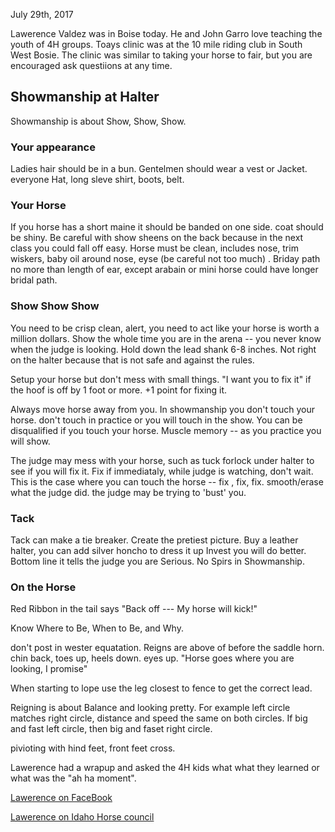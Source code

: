 
July 29th, 2017

Lawerence Valdez was in Boise today.  He and John Garro love teaching the youth of 4H groups.  Toays clinic was at the 10 mile riding club in South West Bosie.   The clinic was similar to taking your horse to fair, but you are encouraged ask questiions at any time.

## Showmanship at Halter 

Showmanship is about Show, Show, Show.   

### Your appearance

Ladies hair should be in a bun.  Gentelmen should wear a vest or Jacket.   everyone Hat, long sleve shirt, boots, belt.

### Your Horse

If you horse has a short maine it should be banded on one side.  coat should be shiny.  Be careful with show sheens on the back because in the next class you could fall off easy.   Horse must be clean, includes nose, trim wiskers, baby oil around nose, eyse (be careful not too much) .  Briday path no more than length of ear, except arabain or mini horse could have longer bridal path.  

###  Show Show Show

You need to be crisp clean, alert, you need to act like your horse is worth a million dollars.   Show the whole time you are in the arena -- you never know when the judge is looking.    Hold down the lead shank 6-8 inches.  Not right on the halter because that is not safe and against the rules.


Setup your horse but don't mess with small things.  "I want you to fix it" if the hoof is off by 1 foot or more.  +1 point for fixing it.  

Always move horse away from you.   In showmanship you don't touch your horse.  don't touch in practice or you will touch in the show.  You can be disqualified if you touch your horse.  Muscle memory -- as you practice you will show.

The judge may mess with your horse, such as tuck forlock under halter to see if you will fix it.  Fix if immediataly, while judge is watching,  don't wait.  This is the case where you can touch the horse -- fix , fix, fix. smooth/erase what the judge did.  the judge may be trying to 'bust' you.

### Tack

Tack can make a tie breaker.  Create the pretiest picture.  Buy a leather halter, you can add silver honcho to dress it up  Invest you will do better.  Bottom line it tells the judge you are Serious.   No Spirs in Showmanship.
 
###   On the Horse

Red Ribbon in the tail says "Back off --- My horse will kick!"

Know Where to Be, When to Be, and Why. 

don't post in wester equatation.    Reigns are above of before the saddle horn.   chin back, toes up, heels down. eyes up.  "Horse goes where you are looking,  I promise"

When starting to lope use the leg closest to fence to get the correct lead.  

Reigning is about Balance and looking pretty.  For example left circle matches right circle, distance and speed the same on both circles.  If big and fast left circle, then big and faset right circle.

pivioting with hind feet, front feet cross.


Lawerence had a wrapup and asked the 4H kids what what they learned or what was the "ah ha moment".


[Lawerence on FaceBook](https://www.facebook.com/LVhorsemanship/)

[Lawerence on Idaho Horse council](http://idahohorsecouncil.com/?p=2226)
